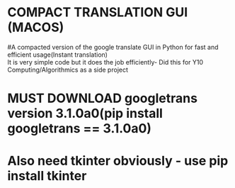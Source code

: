 # COMPACT TRANSLATION GUI (MACOS)
#A compacted version of the google translate GUI in Python for fast and efficient usage(Instant translation)     
It is very simple code but it does the job efficiently-
Did this for Y10 Computing/Algorithmics as a side project
# MUST DOWNLOAD googletrans version 3.1.0a0(pip install googletrans == 3.1.0a0)
# Also need tkinter obviously - use pip install tkinter
